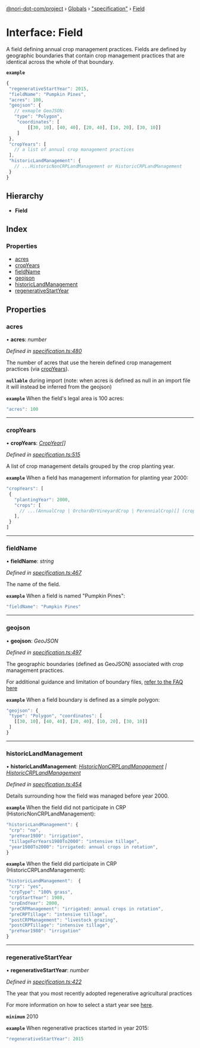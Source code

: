 [@nori-dot-com/project](../README.md) › [Globals](../globals.md) › ["specification"](../modules/_specification_.md) › [Field](_specification_.field.md)

# Interface: Field

A field defining annual crop management practices. Fields are defined by geographic boundaries that contain crop management practices that are identical across the whole of that boundary.

**`example`** 

```js
{
 "regenerativeStartYear": 2015,
 "fieldName": "Pumpkin Pines",
 "acres": 100,
 "geojson": {
   // exmaple GeoJSON:
   "type": "Polygon",
    "coordinates": [
        [[30, 10], [40, 40], [20, 40], [10, 20], [30, 10]]
    ]
 },
 "cropYears": [
   // a list of annual crop management practices
 ],
 "historicLandManagement": {
   // ...HistoricNonCRPLandManagement or HistoricCRPLandManagement
 }
}
```

## Hierarchy

* **Field**

## Index

### Properties

* [acres](_specification_.field.md#acres)
* [cropYears](_specification_.field.md#cropyears)
* [fieldName](_specification_.field.md#fieldname)
* [geojson](_specification_.field.md#geojson)
* [historicLandManagement](_specification_.field.md#historiclandmanagement)
* [regenerativeStartYear](_specification_.field.md#regenerativestartyear)

## Properties

###  acres

• **acres**: *number*

*Defined in [specification.ts:480](https://github.com/nori-dot-eco/nori-dot-com/blob/f7a6776/packages/project/src/specification.ts#L480)*

The number of acres that use the herein defined crop management practices (via [cropYears](#cropYears)).

**`nullable`** during import (note: when acres is defined as null in an import file it will instead be inferred from the geojson)

**`example`** <caption>When the field's legal area is 100 acres:</caption>

```js
"acres": 100
```

___

###  cropYears

• **cropYears**: *[CropYear](_specification_.cropyear.md)[]*

*Defined in [specification.ts:515](https://github.com/nori-dot-eco/nori-dot-com/blob/f7a6776/packages/project/src/specification.ts#L515)*

A list of crop management details grouped by the crop planting year.

**`example`** <caption>When a field has management information for planting year 2000:</caption>

```js
"cropYears": [
 {
   "plantingYear": 2000,
   "crops": [
     // ...(AnnualCrop | OrchardOrVineyardCrop | PerennialCrop)[] (crops that were planted in year 2000)
   ],
 }
]
```

___

###  fieldName

• **fieldName**: *string*

*Defined in [specification.ts:467](https://github.com/nori-dot-eco/nori-dot-com/blob/f7a6776/packages/project/src/specification.ts#L467)*

The name of the field.

**`example`** <caption>When a field is named "Pumpkin Pines":</caption>

```js
"fieldName": "Pumpkin Pines"
```

___

###  geojson

• **geojson**: *GeoJSON*

*Defined in [specification.ts:497](https://github.com/nori-dot-eco/nori-dot-com/blob/f7a6776/packages/project/src/specification.ts#L497)*

The geographic boundaries (defined as GeoJSON) associated with crop management practices.

For additional guidance and limitation of boundary files, [refer to the FAQ here](https://docs.google.com/document/d/1vnJKwFzU6drCjTD-eVXUK_59togcmROliyOU1y8Ne1U/edit?ts=5ed8f2d1#heading=h.fbiiknhrzhg8)

**`example`** <caption>When a field boundary is defined as a simple polygon:</caption>

```js
"geojson": {
 "type": "Polygon", "coordinates": [
   [[30, 10], [40, 40], [20, 40], [10, 20], [30, 10]]
 ]
}
```

___

###  historicLandManagement

• **historicLandManagement**: *[HistoricNonCRPLandManagement](_specification_.historicnoncrplandmanagement.md) | [HistoricCRPLandManagement](_specification_.historiccrplandmanagement.md)*

*Defined in [specification.ts:454](https://github.com/nori-dot-eco/nori-dot-com/blob/f7a6776/packages/project/src/specification.ts#L454)*

Details surrounding how the field was managed before year 2000.

**`example`** <caption>When the field did not participate in CRP (HistoricNonCRPLandManagement):</caption>

```js
"historicLandManagement": {
 "crp": "no",
 "preYear1980": "irrigation",
 "tillageForYears1980To2000": "intensive tillage",
 "year1980To2000": "irrigated: annual crops in rotation",
}
```

**`example`** <caption>When the field did participate in CRP (HistoricCRPLandManagement):</caption>

```js
"historicLandManagement":  {
 "crp": "yes",
 "crpType": "100% grass",
 "crpStartYear": 1980,
 "crpEndYear": 2000,
 "preCRPManagement": "irrigated: annual crops in rotation",
 "preCRPTillage": "intensive tillage",
 "postCRPManagement": "livestock grazing",
 "postCRPTillage": "intensive tillage",
 "preYear1980": "irrigation"
}
```

___

###  regenerativeStartYear

• **regenerativeStartYear**: *number*

*Defined in [specification.ts:422](https://github.com/nori-dot-eco/nori-dot-com/blob/f7a6776/packages/project/src/specification.ts#L422)*

The year that you most recently adopted regenerative agricultural practices

For more information on how to select a start year see [here](https://go.nori.com/enrollment-manual).

**`minimum`** 2010

**`example`** <caption>When regenerative practices started in year 2015:</caption>

```js
"regenerativeStartYear": 2015
```
